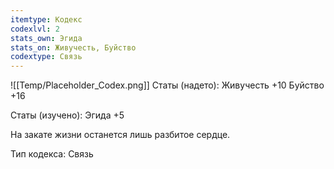 ```yaml
---
itemtype: Кодекс
codexlvl: 2
stats_own: Эгида
stats_on: Живучесть, Буйство
codextype: Связь
---
```

![[Temp/Placeholder_Codex.png]]
Статы (надето):
Живучесть +10
Буйство +16

Статы (изучено):
Эгида +5

На закате жизни останется лишь разбитое сердце.

Тип кодекса: Связь
